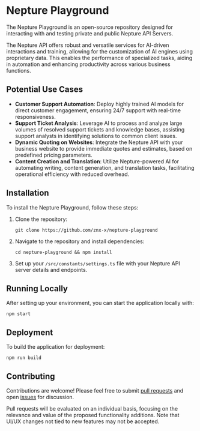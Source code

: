 # Nepture Playground

The Nepture Playground is an open-source repository designed for interacting with and testing private and public Nepture API Servers.

The Nepture API offers robust and versatile services for AI-driven interactions and training, allowing for the customization of AI engines using proprietary data. This enables the performance of specialized tasks, aiding in automation and enhancing productivity across various business functions.

## Potential Use Cases

- **Customer Support Automation**: Deploy highly trained AI models for direct customer engagement, ensuring 24/7 support with real-time responsiveness.
- **Support Ticket Analysis**: Leverage AI to process and analyze large volumes of resolved support tickets and knowledge bases, assisting support analysts in identifying solutions to common client issues.
- **Dynamic Quoting on Websites**: Integrate the Nepture API with your business website to provide immediate quotes and estimates, based on predefined pricing parameters.
- **Content Creation and Translation**: Utilize Nepture-powered AI for automating writing, content generation, and translation tasks, facilitating operational efficiency with reduced overhead.

## Installation

To install the Nepture Playground, follow these steps:

1. Clone the repository:
    ```shell
    git clone https://github.com/znx-x/nepture-playground
    ```
2. Navigate to the repository and install dependencies:
    ```shell
    cd nepture-playground && npm install
    ```
3. Set up your `/src/constants/settings.ts` file with your Nepture API server details and endpoints.

## Running Locally

After setting up your environment, you can start the application locally with:
 ```shell
npm start
```

## Deployment

To build the application for deployment:
```shell
npm run build
```

## Contributing

Contributions are welcome! Please feel free to submit [pull requests](https://github.com/znx-x/nepture-playground/pulls) and open [issues](https://github.com/znx-x/nepture-playground/issues) for discussion.

Pull requests will be evaluated on an individual basis, focusing on the relevance and value of the proposed functionality additions. Note that UI/UX changes not tied to new features may not be accepted.